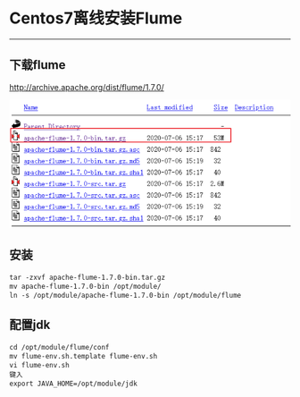 #   Centos7离线安装Flume

---

##  下载flume
http://archive.apache.org/dist/flume/1.7.0/

![](../images/2021/05/20210520114658.png)

##  安装

```
tar -zxvf apache-flume-1.7.0-bin.tar.gz
mv apache-flume-1.7.0-bin /opt/module/
ln -s /opt/module/apache-flume-1.7.0-bin /opt/module/flume
```

##  配置jdk
```
cd /opt/module/flume/conf
mv flume-env.sh.template flume-env.sh
vi flume-env.sh
键入
export JAVA_HOME=/opt/module/jdk
```
